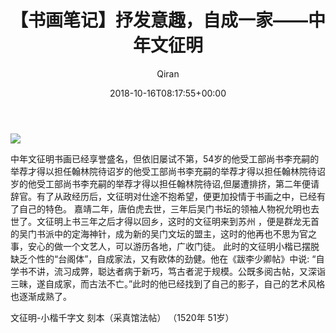 ﻿---
title: 【书画笔记】抒发意趣，自成一家——中年文征明
author: Qiran
type: post
date: 2018-10-16T08:17:55+00:00
url: /zh/middle-age-wenzhengming/
tags:
  - 中国美术史
---
![](/uploads/2019/02/img_20190226_161742_855589193632959511323.jpg)

中年文征明书画已经享誉盛名，但依旧屡试不第，54岁的他受工部尚书李充嗣的举荐才得以担任翰林院待诏岁的他受工部尚书李充嗣的举荐才得以担任翰林院待诏岁的他受工部尚书李充嗣的举荐才得以担任翰林院待诏,但屡遭排挤，第二年便请辞官。有了从政经历后，文征明对仕途不抱希望，便更加投情于书画之中，已经有了自己的特色。
嘉靖二年，唐伯虎去世，三年后吴门书坛的领袖人物祝允明也去世了。文征明上书三年之后才得以回乡，这时的文征明来到苏州 ，便是群龙无首的吴门书派中的定海神针，成为新的吴门文坛的盟主，这时的他再也不思为官之事，安心的做一个文艺人，可以游历各地，广收门徒。
此时的文征明小楷已摆脱缺乏个性的“台阁体”，自成家法，又有欧体的劲健。他在《跋李少卿帖》中说: “自学书不讲，流习成弊，聪达者病于新巧，笃古者泥于规模。公既多阅古帖，又深诣三昧，遂自成家，而古法不亡。”此时的他已经找到了自己的影子，自己的艺术风格也逐渐成熟了。

文征明-小楷千字文 刻本（采真馆法帖） （1520年 51岁）
